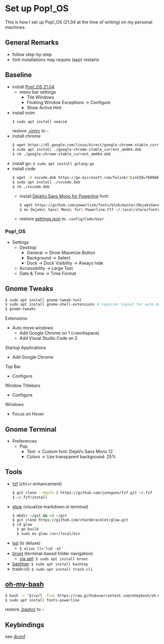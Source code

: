 # Set up Pop!_OS

This is how I set up Pop!_OS (21.04 at the time of writing) on my personal machines.

## General Remarks

- follow step-by-step
- font installations may require (app) restarts

## Baseline

- install [Pop!_OS 21.04](https://pop.system76.com/)
  - menu bar settings
    - Tile Windows
    - Floating Window Exceptions -> Configure
    - Show Active Hint
- install nvim
  ```bash
  $ sudo apt install neovim
  ```
  restore [.vimrc](.vimrc) to `~`
- install chrome
  ```bash
  $ wget https://dl.google.com/linux/direct/google-chrome-stable_current_amd64.deb
  $ sudo apt install ./google-chrome-stable_current_amd64.deb
  $ rm ./google-chrome-stable_current_amd64.deb
  ```
- install go: `$ sudo apt install golang-go`
- install code
  ```bash
  $ wget -O vscode.deb https://go.microsoft.com/fwlink/?LinkID=760868
  $ sudo apt install ./vscode.deb
  $ rm ./vscode.deb
  ```
  - install [DejaVu Sans Mono for Powerline](https://stackoverflow.com/questions/64036536/strange-characters-for-ohmyz-in-vscode) font:
    ```bash
    $ wget https://github.com/powerline/fonts/blob/master/DejaVuSansMono/DejaVu%20Sans%20Mono%20for%20Powerline.ttf
    $ mv DejaVu\ Sans\ Mono\ for\ Powerline.ttf ~/.local/share/fonts/
    ```
  - restore [settings.json](.config/Code/User/settings.json) to `.config/Code/User`

### Pop!_OS

- Settings
  - Desktop
    - General -> Show Maximize Button
    - Background -> Select
    - Dock -> Dock Visibility -> Always hide
  - Accessibility -> Large Text
  - Date & Time -> Time Format

## Gnome Tweaks

```bash
$ sudo apt install gnome-tweak-tool
$ sudo apt install gnome-shell-extensions # requires logout for auto-move-windows to become available, see below
$ gnome-tweaks
```

Extensions
- Auto move windows
  - Add Google Chrome on 1 (=workspace)
  - Add Visual Studio Code on 2

Startup Applications
- Add Google Chrome

Top Bar
- Configure

Window Titlebars
- Configure

Windows
- Focus on Hover

## Gnome Terminal

- Preferences
  - Pop
    - Text -> Custom font: DejaVu Sans Mono 12
    - Colors -> Use transparent background: 25%

## Tools

- [fzf](https://github.com/junegunn/fzf) (ctrl+r enhancement)
  ```bash
  $ git clone --depth 1 https://github.com/junegunn/fzf.git ~/.fzf
  $ ~/.fzf/install
  ```
- [glow](https://github.com/charmbracelet/glow) (visualize markdown in terminal)
  ```bash
  $ mkdir ~/git && cd ~/git
  $ git clone https://github.com/charmbracelet/glow.git
  $ cd glow
	$ go build
 	$ sudo mv glow /usr/local/bin
  ```
- [lsd](https://github.com/Peltoche/lsd#installation) (ls deluxe)
	- `$ alias ll='lsd -al'`
- [broot](https://github.com/Canop/broot) (terminal-based folder navigation)
    - [via apt](https://packages.azlux.fr/): `$ sudo apt install broot`
- [bashtop](https://github.com/aristocratos/bashtop): `$ sudo apt install bashtop`
- trash-cli: `$ sudo apt install trash-cli`

## [oh-my-bash](https://github.com/ohmybash/oh-my-bash)

```bash
$ bash -c "$(curl -fsSL https://raw.githubusercontent.com/ohmybash/oh-my-bash/master/tools/install.sh)"
$ sudo apt install fonts-powerline
```

restore [.bashrc](.bashrc) to `~`

## Keybindings

see [dconf](.config/dconf/user.conf)
